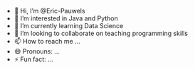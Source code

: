 - 👋 Hi, I’m @Eric-Pauwels
- 👀 I’m interested in Java and Python
- 🌱 I’m currently learning Data Science
- 💞️ I’m looking to collaborate on teaching programming skills
- 📫 How to reach me ...
- 😄 Pronouns: ...
- ⚡ Fun fact: ...

<!---
Eric-Pauwels/Eric-Pauwels is a ✨ special ✨ repository because its `README.md` (this file) appears on your GitHub profile.
You can click the Preview link to take a look at your changes.
--->
